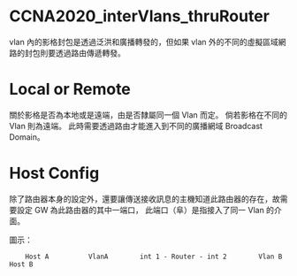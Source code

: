 # CCNA2020_interVlans_thruRouter

vlan 內的影格封包是透過泛洪和廣播轉發的，但如果 vlan 外的不同的虛擬區域網路的封包則要透過路由傳遞轉發。

# Local or Remote

關於影格是否為本地或是遠端，由是否隸屬同一個 Vlan 而定。
倘若影格在不同的 Vlan 則為遠端。
此時需要透過路由才能進入到不同的廣播網域 Broadcast Domain。

# Host Config

除了路由器本身的設定外，還要讓傳送接收訊息的主機知道此路由器的存在，故需要設定 GW 為此路由器的其中一端口，
此端口（阜）是指接入了同一 Vlan 的介面。


圖示：


        Host A          VlanA        int 1 - Router - int 2        Vlan B         Host B
